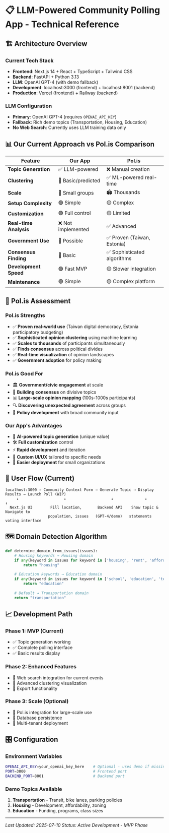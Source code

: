# 📋 LLM-Powered Community Polling App - Technical Reference

## 🏗️ Architecture Overview

### **Current Tech Stack**
- **Frontend**: Next.js 14 + React + TypeScript + Tailwind CSS
- **Backend**: FastAPI + Python 3.13
- **LLM**: OpenAI GPT-4 (with demo fallback)
- **Development**: localhost:3000 (frontend) + localhost:8001 (backend)
- **Production**: Vercel (frontend) + Railway (backend)

### **LLM Configuration**
- **Primary**: OpenAI GPT-4 (requires `OPENAI_API_KEY`)
- **Fallback**: Rich demo topics (Transportation, Housing, Education)
- **No Web Search**: Currently uses LLM training data only

## 📊 Our Current Approach vs Pol.is Comparison

| Feature | Our App | Pol.is |
|---------|---------|---------|
| **Topic Generation** | ✅ LLM-powered | ❌ Manual creation |
| **Clustering** | 🔄 Basic/predicted | ✅ ML-powered real-time |
| **Scale** | 👥 Small groups | 🏟️ Thousands |
| **Setup Complexity** | 🟢 Simple | 🟡 Complex |
| **Customization** | 🟢 Full control | 🟡 Limited |
| **Real-time Analysis** | ❌ Not implemented | ✅ Advanced |
| **Government Use** | 🔄 Possible | ✅ Proven (Taiwan, Estonia) |
| **Consensus Finding** | 🔄 Basic | ✅ Sophisticated algorithms |
| **Development Speed** | 🟢 Fast MVP | 🟡 Slower integration |
| **Maintenance** | 🟢 Simple | 🟡 Complex platform |

## 🎯 Pol.is Assessment

### **Pol.is Strengths**
- ✅ **Proven real-world use** (Taiwan digital democracy, Estonia participatory budgeting)
- ✅ **Sophisticated opinion clustering** using machine learning
- ✅ **Scales to thousands** of participants simultaneously
- ✅ **Finds consensus** across political divides
- ✅ **Real-time visualization** of opinion landscapes
- ✅ **Government adoption** for policy making

### **Pol.is Good For**
- 🏛️ **Government/civic engagement** at scale
- 🤝 **Building consensus** on divisive topics
- 📊 **Large-scale opinion mapping** (100s-1000s participants)
- 🔍 **Discovering unexpected agreement** across groups
- 🎯 **Policy development** with broad community input

### **Our App's Advantages**
- 🚀 **AI-powered topic generation** (unique value)
- 🛠️ **Full customization** control
- ⚡ **Rapid development** and iteration
- 🎨 **Custom UI/UX** tailored to specific needs
- 🏢 **Easier deployment** for small organizations

## 🔄 User Flow (Current)

```
localhost:3000 → Community Context Form → Generate Topic → Display Results → Launch Poll (WIP)
     ↓                    ↓                    ↓              ↓               ↓
  Next.js UI        Fill location,       Backend API    Show topic &     Navigate to
                   population, issues   (GPT-4/demo)   statements       voting interface
```

## 🗺️ Domain Detection Algorithm

```python
def determine_domain_from_issues(issues):
    # Housing keywords → Housing domain
    if any(keyword in issues for keyword in ['housing', 'rent', 'affordable', 'development']):
        return "housing"
    
    # Education keywords → Education domain  
    if any(keyword in issues for keyword in ['school', 'education', 'teacher', 'student']):
        return "education"
    
    # Default → Transportation domain
    return "transportation"
```

## 📈 Development Path

### **Phase 1: MVP (Current)**
- ✅ Topic generation working
- ✅ Complete polling interface
- ✅ Basic results display

### **Phase 2: Enhanced Features**
- 🔄 Web search integration for current events
- 🔄 Advanced clustering visualization
- 🔄 Export functionality

### **Phase 3: Scale (Optional)**
- 🔄 Pol.is integration for large-scale use
- 🔄 Database persistence
- 🔄 Multi-tenant deployment

## 🎛️ Configuration

### **Environment Variables**
```bash
OPENAI_API_KEY=your_openai_key_here    # Optional - uses demo if missing
PORT=3000                              # Frontend port
BACKEND_PORT=8001                      # Backend port
```

### **Demo Topics Available**
1. **Transportation** - Transit, bike lanes, parking policies
2. **Housing** - Development, affordability, zoning
3. **Education** - Funding, programs, class sizes

---
*Last Updated: 2025-07-10*
*Status: Active Development - MVP Phase* 